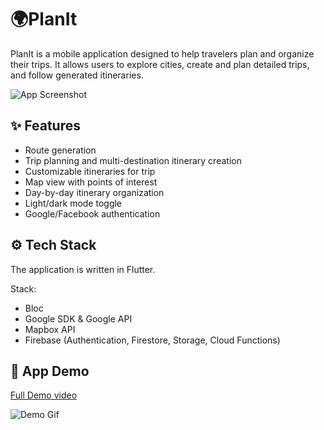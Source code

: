 
# 🌍PlanIt

PlanIt is a mobile application designed to help travelers plan and organize their trips. It allows users to explore cities, create and plan detailed trips, and follow generated itineraries.

![App Screenshot](https://cdn.discordapp.com/attachments/1125864120860819558/1245061619235557406/3.png?ex=66580a3e&is=6656b8be&hm=46531f747fe76a0f2f77065e2ebf91d4c9c3703cf25bf178d26912c2ac52d36c&)




## ✨ Features

- Route generation
- Trip planning and multi-destination itinerary creation
- Customizable itineraries for trip
- Map view with points of interest
- Day-by-day itinerary organization
- Light/dark mode toggle
- Google/Facebook authentication



## ⚙ Tech Stack

The application is written in Flutter. 

Stack:
- Bloc
- Google SDK & Google API
- Mapbox API
- Firebase (Authentication, Firestore, Storage, Cloud Functions)

## 📸 App Demo

[Full Demo video](https://www.youtube.com/watch?v=wZrtyGo9ACY)

![Demo Gif](https://media.giphy.com/media/v1.Y2lkPTc5MGI3NjExOXRueDljbnY3em50d2dneHcxcTk0Z2ZrdnZmbnZtMXNhMTNjdGxkeCZlcD12MV9pbnRlcm5hbF9naWZfYnlfaWQmY3Q9Zw/c76IJLufpNwSULPk77/giphy.gif)